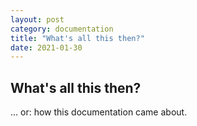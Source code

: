 ```yaml
---
layout: post
category: documentation
title: "What's all this then?"
date: 2021-01-30
---
```


## What's all this then?

... or: how this documentation came about.
